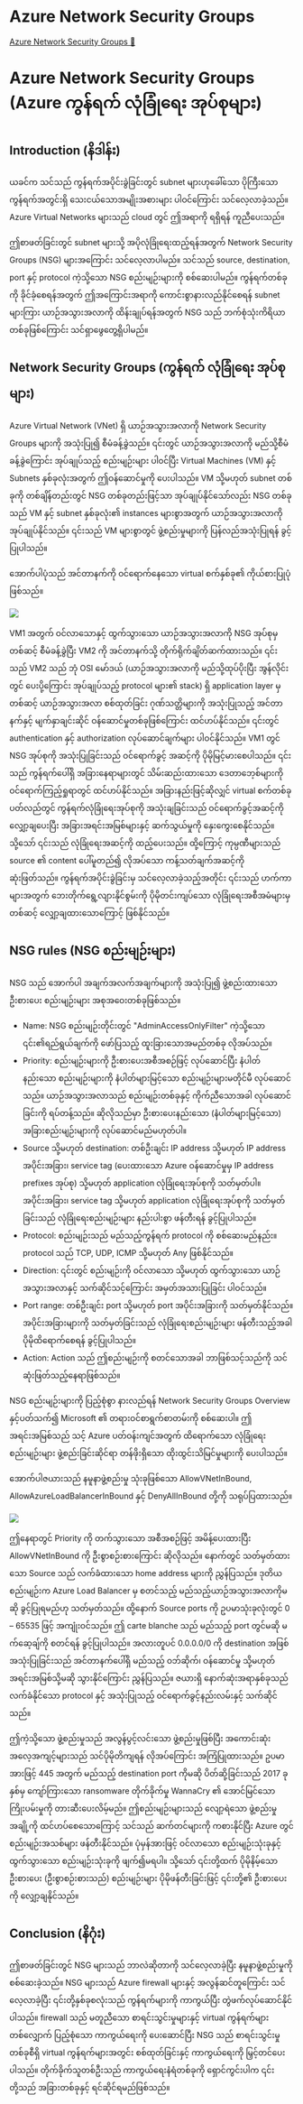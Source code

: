 # Azure Network Security Groups

[Azure Network Security Groups 🔗](https://www.coursera.org/learn/microsoft-sc-900-exam-preparation-and-practice/supplement/aN6gR/azure-network-security-groups)

# Azure Network Security Groups (Azure ကွန်ရက် လုံခြုံရေး အုပ်စုများ)

## Introduction (နိဒါန်း)

ယခင်က သင်သည် ကွန်ရက်အပိုင်းခွဲခြင်းတွင် subnet များဟုခေါ်သော ပိုကြီးသောကွန်ရက်အတွင်းရှိ သေးငယ်သောအမျိုးအစားများ ပါဝင်ကြောင်း သင်လေ့လာခဲ့သည်။ Azure Virtual Networks များသည် cloud တွင် ဤအရာကို ရရှိရန် ကူညီပေးသည်။

ဤစာဖတ်ခြင်းတွင် subnet များသို့ အပိုလုံခြုံရေးထည့်ရန်အတွက် Network Security Groups (NSG) များအကြောင်း သင်လေ့လာပါမည်။ သင်သည် source, destination, port နှင့် protocol ကဲ့သို့သော NSG စည်းမျဉ်းများကို စစ်ဆေးပါမည်။ ကွန်ရက်တစ်ခုကို ခိုင်ခံ့စေရန်အတွက် ဤအကြောင်းအရာကို ကောင်းစွာနားလည်နိုင်စေရန် subnet များကြား ယာဉ်အသွားအလာကို ထိန်းချုပ်ရန်အတွက် NSG သည် ဘက်စုံသုံးကိရိယာတစ်ခုဖြစ်ကြောင်း သင်ရှာဖွေတွေ့ရှိပါမည်။

## Network Security Groups (ကွန်ရက် လုံခြုံရေး အုပ်စုများ)

Azure Virtual Network (VNet) ရှိ ယာဉ်အသွားအလာကို Network Security Groups များကို အသုံးပြု၍ စီမံခန့်ခွဲသည်။ ၎င်းတွင် ယာဉ်အသွားအလာကို မည်သို့စီမံခန့်ခွဲကြောင်း အုပ်ချုပ်သည့် စည်းမျဉ်းများ ပါ၀င်ပြီး Virtual Machines (VM) နှင့် Subnets နှစ်ခုလုံးအတွက် ဤဝန်ဆောင်မှုကို ပေးပါသည်။ VM သို့မဟုတ် subnet တစ်ခုကို တစ်ချိန်တည်းတွင် NSG တစ်ခုတည်းဖြင့်သာ အုပ်ချုပ်နိုင်သော်လည်း NSG တစ်ခုသည် VM နှင့် subnet နှစ်ခုလုံး၏ instances များစွာအတွက် ယာဉ်အသွားအလာကို အုပ်ချုပ်နိုင်သည်။ ၎င်းသည် VM များစွာတွင် ဖွဲ့စည်းမှုများကို ပြန်လည်အသုံးပြုရန် ခွင့်ပြုပါသည်။

အောက်ပါပုံသည် အင်တာနက်ကို ဝင်ရောက်နေသော virtual စက်နှစ်ခု၏ ကိုယ်စားပြုပုံဖြစ်သည်။

<img src="https://d3c33hcgiwev3.cloudfront.net/imageAssetProxy.v1/Pq59MlrLSxqLg0yDE6ucPA_36589efe30334594858d9a83b0ee67e1_image.png?expiry=1744502400000&hmac=jQfAworsF_vYAVdcu9a4G9B1kdgNiRBPGx-5nVoVrRU">

VM1 အတွက် ဝင်လာသောနှင့် ထွက်သွားသော ယာဉ်အသွားအလာကို NSG အုပ်စုမှတစ်ဆင့် စီမံခန့်ခွဲပြီး VM2 ကို အင်တာနက်သို့ တိုက်ရိုက်ချိတ်ဆက်ထားသည်။ ၎င်းသည် VM2 သည် ဘုံ OSI မော်ဒယ် (ယာဉ်အသွားအလာကို မည်သို့ထုပ်ပိုးပြီး အွန်လိုင်းတွင် ပေးပို့ကြောင်း အုပ်ချုပ်သည့် protocol များ၏ stack) ရှိ application layer မှတစ်ဆင့် ယာဉ်အသွားအလာ စစ်ထုတ်ခြင်း ဂုဏ်သတ္တိများကို အသုံးပြုသည့် အင်တာနက်နှင့် မျက်နှာချင်းဆိုင် ဝန်ဆောင်မှုတစ်ခုဖြစ်ကြောင်း ထင်ဟပ်နိုင်သည်။ ၎င်းတွင် authentication နှင့် authorization လုပ်ဆောင်ချက်များ ပါဝင်နိုင်သည်။ VM1 တွင် NSG အုပ်စုကို အသုံးပြုခြင်းသည် ဝင်ရောက်ခွင့် အဆင့်ကို ပိုမိုမြင့်မားစေပါသည်။ ၎င်းသည် ကွန်ရက်ပေါ်ရှိ အခြားနေရာများတွင် သိမ်းဆည်းထားသော ဒေတာဘေ့စ်များကို ဝင်ရောက်ကြည့်ရှုရာတွင် ထင်ဟပ်နိုင်သည်။ အခြားနည်းဖြင့်ဆိုလျှင် virtual စက်တစ်ခုပတ်လည်တွင် ကွန်ရက်လုံခြုံရေးအုပ်စုကို အသုံးချခြင်းသည် ဝင်ရောက်ခွင့်အဆင့်ကို လျှော့ချပေးပြီး အခြားအရင်းအမြစ်များနှင့် ဆက်သွယ်မှုကို နှေးကွေးစေနိုင်သည်။ သို့သော် ၎င်းသည် လုံခြုံရေးအဆင့်ကို ထည့်ပေးသည်။ ထို့ကြောင့် ကုမ္ပဏီများသည် source ၏ content ပေါ်မူတည်၍ လိုအပ်သော ကန့်သတ်ချက်အဆင့်ကို ဆုံးဖြတ်သည်။ ကွန်ရက်အပိုင်းခွဲခြင်းမှ သင်လေ့လာခဲ့သည့်အတိုင်း ၎င်းသည် ဟက်ကာများအတွက် ဘေးတိုက်ရွေ့လျားနိုင်စွမ်းကို ပိုမိုတင်းကျပ်သော လုံခြုံရေးအစီအမံများမှတစ်ဆင့် လျှော့ချထားသောကြောင့် ဖြစ်နိုင်သည်။

## NSG rules (NSG စည်းမျဉ်းများ)

NSG သည် အောက်ပါ အချက်အလက်အချက်များကို အသုံးပြု၍ ဖွဲ့စည်းထားသော ဦးစားပေး စည်းမျဉ်းများ အစုအဝေးတစ်ခုဖြစ်သည်။

- Name: NSG စည်းမျဉ်းတိုင်းတွင် "AdminAccessOnlyFilter" ကဲ့သို့သော ၎င်း၏ရည်ရွယ်ချက်ကို ဖော်ပြသည့် ထူးခြားသောအမည်တစ်ခု လိုအပ်သည်။
- Priority: စည်းမျဉ်းများကို ဦးစားပေးအစီအစဉ်ဖြင့် လုပ်ဆောင်ပြီး နံပါတ်နည်းသော စည်းမျဉ်းများကို နံပါတ်များမြင့်သော စည်းမျဉ်းများမတိုင်မီ လုပ်ဆောင်သည်။ ယာဉ်အသွားအလာသည် စည်းမျဉ်းတစ်ခုနှင့် ကိုက်ညီသောအခါ လုပ်ဆောင်ခြင်းကို ရပ်တန့်သည်။ ဆိုလိုသည်မှာ ဦးစားပေးနည်းသော (နံပါတ်များမြင့်သော) အခြားစည်းမျဉ်းများကို လုပ်ဆောင်မည်မဟုတ်ပါ။
- Source သို့မဟုတ် destination: တစ်ဦးချင်း IP address သို့မဟုတ် IP address အပိုင်းအခြား၊ service tag (ပေးထားသော Azure ဝန်ဆောင်မှုမှ IP address prefixes အုပ်စု) သို့မဟုတ် application လုံခြုံရေးအုပ်စုကို သတ်မှတ်ပါ။ အပိုင်းအခြား၊ service tag သို့မဟုတ် application လုံခြုံရေးအုပ်စုကို သတ်မှတ်ခြင်းသည် လုံခြုံရေးစည်းမျဉ်းများ နည်းပါးစွာ ဖန်တီးရန် ခွင့်ပြုပါသည်။
- Protocol: စည်းမျဉ်းသည် မည်သည့်ကွန်ရက် protocol ကို စစ်ဆေးမည်နည်း။ protocol သည် TCP, UDP, ICMP သို့မဟုတ် Any ဖြစ်နိုင်သည်။
- Direction: ၎င်းတွင် စည်းမျဉ်းကို ဝင်လာသော သို့မဟုတ် ထွက်သွားသော ယာဉ်အသွားအလာနှင့် သက်ဆိုင်သင့်ကြောင်း အမှတ်အသားပြုခြင်း ပါဝင်သည်။
- Port range: တစ်ဦးချင်း port သို့မဟုတ် port အပိုင်းအခြားကို သတ်မှတ်နိုင်သည်။ အပိုင်းအခြားများကို သတ်မှတ်ခြင်းသည် လုံခြုံရေးစည်းမျဉ်းများ ဖန်တီးသည့်အခါ ပိုမိုထိရောက်စေရန် ခွင့်ပြုပါသည်။
- Action: Action သည် ဤစည်းမျဉ်းကို စတင်သောအခါ ဘာဖြစ်သင့်သည်ကို သင်ဆုံးဖြတ်သည့်နေရာဖြစ်သည်။

NSG စည်းမျဉ်းများကို ပြည့်စုံစွာ နားလည်ရန် Network Security Groups Overview နှင့်ပတ်သက်၍ Microsoft ၏ တရားဝင်စာရွက်စာတမ်းကို စစ်ဆေးပါ။ ဤအရင်းအမြစ်သည် သင့် Azure ပတ်ဝန်းကျင်အတွက် ထိရောက်သော လုံခြုံရေးစည်းမျဉ်းများ ဖွဲ့စည်းခြင်းဆိုင်ရာ တန်ဖိုးရှိသော ထိုးထွင်းသိမြင်မှုများကို ပေးပါသည်။

အောက်ပါဇယားသည် နမူနာဖွဲ့စည်းမှု သုံးခုဖြစ်သော AllowVNetInBound, AllowAzureLoadBalancerInBound နှင့် DenyAllInBound တို့ကို သရုပ်ပြထားသည်။

<img src="https://d3c33hcgiwev3.cloudfront.net/imageAssetProxy.v1/hHZKn6xlRfWwLFFWiO74fg_3fa1efa94630456e83ceb1abf88eb4e1_image.png?expiry=1744502400000&hmac=_x2oNmptxio5IkQpJ14NFOAOzeloNBIelM32SPDfAiA">

ဤနေရာတွင် Priority ကို တက်သွားသော အစီအစဉ်ဖြင့် အမိန့်ပေးထားပြီး AllowVNetInBound ကို ဦးစွာစဉ်းစားကြောင်း ဆိုလိုသည်။ နောက်တွင် သတ်မှတ်ထားသော Source သည် လက်ခံထားသော home address များကို ညွှန်ပြသည်။ ဒုတိယစည်းမျဉ်းက Azure Load Balancer မှ စတင်သည့် မည်သည့်ယာဉ်အသွားအလာကိုမဆို ခွင့်ပြုရမည်ဟု သတ်မှတ်သည်။ ထို့နောက် Source ports ကို ဥပမာသုံးခုလုံးတွင် 0 – 65535 ဖြင့် အကျုံးဝင်သည်။ ဤ carte blanche သည် မည်သည့် port တွင်မဆို မက်ဆေ့ချ်ကို စတင်ရန် ခွင့်ပြုပါသည်။ အလားတူပင် 0.0.0.0/0 ကို destination အဖြစ် အသုံးပြုခြင်းသည် အင်တာနက်ပေါ်ရှိ မည်သည့် ဝဘ်ဆိုက်၊ ဝန်ဆောင်မှု သို့မဟုတ် အရင်းအမြစ်သို့မဆို သွားနိုင်ကြောင်း ညွှန်ပြသည်။ ဇယားရှိ နောက်ဆုံးအရာနှစ်ခုသည် လက်ခံနိုင်သော protocol နှင့် အသုံးပြုသည့် ဝင်ရောက်ခွင့်နည်းလမ်းနှင့် သက်ဆိုင်သည်။

ဤကဲ့သို့သော ဖွဲ့စည်းမှုသည် အလွန်ပွင့်လင်းသော ဖွဲ့စည်းမှုဖြစ်ပြီး အကောင်းဆုံး အလေ့အကျင့်များသည် သင်ပိုမိုတိကျရန် လိုအပ်ကြောင်း အကြံပြုထားသည်။ ဥပမာအားဖြင့် 445 အတွက် မည်သည့် destination port ကိုမဆို ပိတ်ဆို့ခြင်းသည် 2017 ခုနှစ်မှ ကျော်ကြားသော ransomware တိုက်ခိုက်မှု WannaCry ၏ အောင်မြင်သော ကြိုးပမ်းမှုကို တားဆီးပေးလိမ့်မည်။ ဤစည်းမျဉ်းများသည် လျော့ရဲသော ဖွဲ့စည်းမှုအချို့ကို ထင်ဟပ်စေသောကြောင့် သင်သည် ဆက်တင်များကို ကစားနိုင်ပြီး Azure တွင် စည်းမျဉ်းအသစ်များ ဖန်တီးနိုင်သည်။ ပုံမှန်အားဖြင့် ဝင်လာသော စည်းမျဉ်းသုံးခုနှင့် ထွက်သွားသော စည်းမျဉ်းသုံးခုကို ဖျက်၍မရပါ။ သို့သော် ၎င်းတို့ထက် ပိုမိုနိမ့်သော ဦးစားပေး (ဦးစွာစဉ်းစားသည်) စည်းမျဉ်းများ ပိုမိုဖန်တီးခြင်းဖြင့် ၎င်းတို့၏ ဦးစားပေးကို လျှော့ချနိုင်သည်။

## Conclusion (နိဂုံး)

ဤစာဖတ်ခြင်းတွင် NSG များသည် ဘာလဲဆိုတာကို သင်လေ့လာခဲ့ပြီး နမူနာဖွဲ့စည်းမှုကို စစ်ဆေးခဲ့သည်။ NSG များသည် Azure firewall များနှင့် အလွန်ဆင်တူကြောင်း သင်လေ့လာခဲ့ပြီး ၎င်းတို့နှစ်ခုစလုံးသည် ကွန်ရက်များကို ကာကွယ်ပြီး တွဲဖက်လုပ်ဆောင်နိုင်ပါသည်။ firewall သည် မတူညီသော စာရင်းသွင်းမှုများနှင့် virtual ကွန်ရက်များတစ်လျှောက် ပြည့်စုံသော ကာကွယ်ရေးကို ပေးဆောင်ပြီး NSG သည် စာရင်းသွင်းမှုတစ်ခုစီရှိ virtual ကွန်ရက်များအတွင်း စစ်ထုတ်ခြင်းနှင့် ကာကွယ်ရေးကို မြှင့်တင်ပေးပါသည်။ တိုက်ခိုက်သူတစ်ဦးသည် ကာကွယ်ရေးနံရံတစ်ခုကို ရှောင်ကွင်းပါက ၎င်းတို့သည် အခြားတစ်ခုနှင့် ရင်ဆိုင်ရမည်ဖြစ်သည်။
